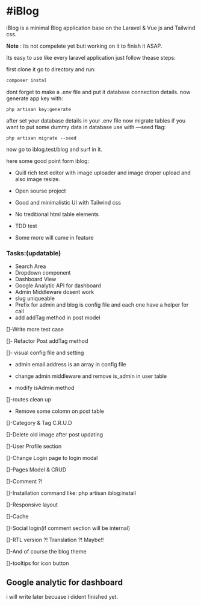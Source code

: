 # #iBlog

iBlog is a minimal Blog application base on the Laravel & Vue js and Tailwind css.

**Note** : its not compelete yet  buti working on it to finish it ASAP.



Its easy to use like every laravel application just follow thease steps:

first clone it go to directory and run:

```bash
composer instal
```



dont forget to make a .env file and put it database connection details. now generate app key with:

```bach
php artisan key:generate
```



after set your database details in your .env file now migrate tables if you want to put some dummy data in database use with —seed flag:

```ba
php artisan migrate --seed
```



now go to iblog.test/blog and surf in it. 

here some good point form iblog:

- Quill rich text editor with image uploader and image droper upload and also image resize.
- Open sourse project

- Good and minimalistic UI with Tailwind css

- No treditional html table elements

- TDD test 

- Some more will came in feature



### Tasks:(updatable)

- Search Area
- Dropdown component
- Dashboard View
- Google Analytic API for dashboard
- Admin Middleware dosent work
- slug uniqueable
- Prefix for admin and blog is config file and each one have a helper for call
- add addTag method in post model

[]-Write more test case

[]- Refactor Post addTag method

[]- visual config file and setting

- admin email address is an array in config file

- change admin middleware and remove is_admin in user table

- modify isAdmin method

[]-routes clean up

- Remove some colomn on post table

[]-Category & Tag C.R.U.D

[]-Delete old image after post updating

[]-User Profile section

[]-Change Login page to login modal

[]-Pages Model & CRUD

[]-Comment ?!

[]-Installation command like: php artisan iblog:install

[]-Responsive layout

[]-Cache

[]-Social login(if comment section will be internal)

[]-RTL version ?! Translation ?! Maybe!!

[]-And of course the blog theme

[]-tooltips for icon button







## Google analytic for dashboard

i will write later becuase i dident finished yet. 